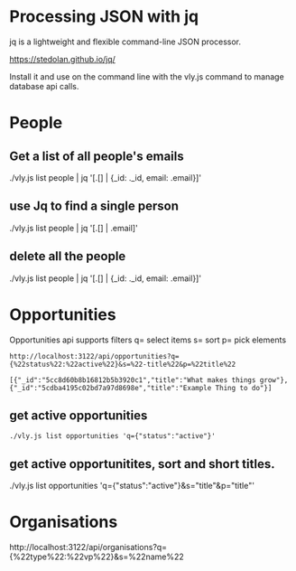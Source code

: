 # Processing JSON with jq
jq is a lightweight and flexible command-line JSON processor.

https://stedolan.github.io/jq/

Install it and use on the command line with the vly.js command to manage database api calls.

# People
## Get a list of all people's emails
./vly.js list people | jq '[.[] | {_id: ._id, email: .email}]'

## use Jq to find a single person
./vly.js list people | jq '[.[] | .email]'

## delete all the people
./vly.js list people | jq '[.[] | {_id: ._id, email: .email}]'

# Opportunities
Opportunities api supports filters
q= select items
s= sort 
p= pick elements


    http://localhost:3122/api/opportunities?q={%22status%22:%22active%22}&s=%22-title%22&p=%22title%22

    [{"_id":"5cc8d60b8b16812b5b3920c1","title":"What makes things grow"},{"_id":"5cdba4195c02bd7a97d8698e","title":"Example Thing to do"}]

## get active opportunities
    ./vly.js list opportunities 'q={"status":"active"}'

## get active opportunitites, sort and short titles.
 ./vly.js list opportunities 'q={"status":"active"}&s="title"&p="title"'

# Organisations
 http://localhost:3122/api/organisations?q={%22type%22:%22vp%22}&s=%22name%22